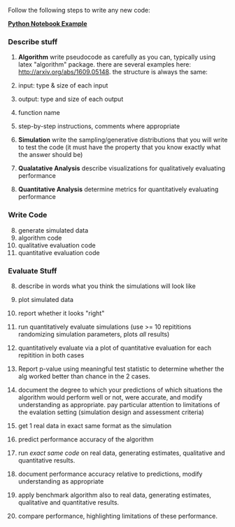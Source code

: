 Follow the following steps to write any new code:

**[Python Notebook Example](./Tutorials/Python/code_example.ipynb)**

### Describe stuff
1. **Algorithm** write pseudocode as carefully as you can, typically using latex "algorithm" package. there are several examples here: 
http://arxiv.org/abs/1609.05148.
the structure is always the same:

  1. input: type & size of each input
  2. output: type and size of each output
  3. function name
  4. step-by-step instructions, comments where appropriate
  
3. **Simulation** write the sampling/generative distributions that you will write to test the code (it must have the property that you know exactly what the answer should be)
5. **Qualatative Analysis** describe visualizations for qualitatively evaluating performance
6. **Quantitative Analysis** determine metrics for quantitatively evaluating performance

### Write Code
8. generate simulated data
10. algorithm code
11. qualitative evaluation code
12. quantitative evaluation code

### Evaluate Stuff
8. describe in words what you think the simulations will look like
9. plot simulated data
10. report whether it looks "right"


13. run quantitatively evaluate simulations (use >= 10 repititions randomizing simulation parameters, plots *all* results)
14. quantitatively evaluate via a plot of quantitative evaluation for each repitition in both cases
15. Report p-value using meaningful test statistic to determine whether the alg worked better than chance in the 2 cases. 
15. document the degree to which your predictions of which situations the algorithm would perform well or not, were accurate, and modify understanding as appropriate. pay particular attention to limitations of the evalation setting (simulation design and assessment criteria)
16. get 1 real data in exact same format as the simulation
17. predict performance accuracy of the algorithm
18. run *exact same code* on real data, generating estimates, qualitative and quantitative results. 
19. document performance accuracy relative to predictions, modify understanding as appropriate
20. apply benchmark algorithm also to real data, generating estimates, qualitative and quantitative results.
21. compare performance, highlighting limitations of these performance.
